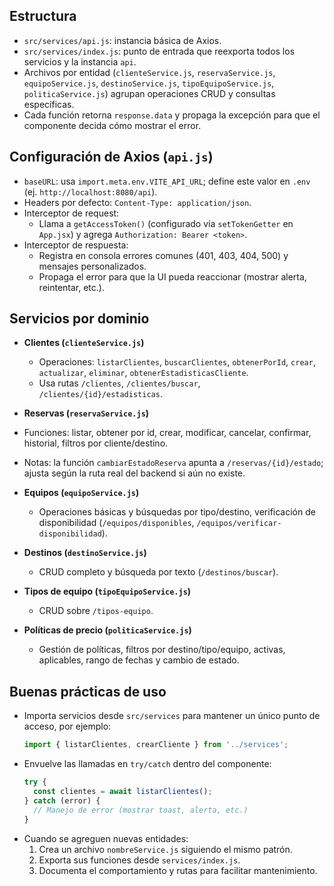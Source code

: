 ## Estructura
- `src/services/api.js`: instancia básica de Axios.
- `src/services/index.js`: punto de entrada que reexporta todos los servicios y la instancia `api`.
- Archivos por entidad (`clienteService.js`, `reservaService.js`, `equipoService.js`, `destinoService.js`, `tipoEquipoService.js`, `politicaService.js`) agrupan operaciones CRUD y consultas específicas.
- Cada función retorna `response.data` y propaga la excepción para que el componente decida cómo mostrar el error.

## Configuración de Axios (`api.js`)
- `baseURL`: usa `import.meta.env.VITE_API_URL`; define este valor en `.env` (ej. `http://localhost:8080/api`).
- Headers por defecto: `Content-Type: application/json`.
- Interceptor de request:
  - Llama a `getAccessToken()` (configurado vía `setTokenGetter` en `App.jsx`) y agrega `Authorization: Bearer <token>`.
- Interceptor de respuesta:
  - Registra en consola errores comunes (401, 403, 404, 500) y mensajes personalizados.
  - Propaga el error para que la UI pueda reaccionar (mostrar alerta, reintentar, etc.).

## Servicios por dominio
- **Clientes (`clienteService.js`)**
  - Operaciones: `listarClientes`, `buscarClientes`, `obtenerPorId`, `crear`, `actualizar`, `eliminar`, `obtenerEstadisticasCliente`.
  - Usa rutas `/clientes`, `/clientes/buscar`, `/clientes/{id}/estadisticas`.

 - **Reservas (`reservaService.js`)**
  - Funciones: listar, obtener por id, crear, modificar, cancelar, confirmar, historial, filtros por cliente/destino.
  - Notas: la función `cambiarEstadoReserva` apunta a `/reservas/{id}/estado`; ajusta según la ruta real del backend si aún no existe.

- **Equipos (`equipoService.js`)**
  - Operaciones básicas y búsquedas por tipo/destino, verificación de disponibilidad (`/equipos/disponibles`, `/equipos/verificar-disponibilidad`).

- **Destinos (`destinoService.js`)**
  - CRUD completo y búsqueda por texto (`/destinos/buscar`).

- **Tipos de equipo (`tipoEquipoService.js`)**
  - CRUD sobre `/tipos-equipo`.

- **Políticas de precio (`politicaService.js`)**
  - Gestión de políticas, filtros por destino/tipo/equipo, activas, aplicables, rango de fechas y cambio de estado.

## Buenas prácticas de uso
- Importa servicios desde `src/services` para mantener un único punto de acceso, por ejemplo:
  ```js
  import { listarClientes, crearCliente } from '../services';
  ```
- Envuelve las llamadas en `try/catch` dentro del componente:
  ```js
  try {
    const clientes = await listarClientes();
  } catch (error) {
    // Manejo de error (mostrar toast, alerta, etc.)
  }
  ```
- Cuando se agreguen nuevas entidades:
  1. Crea un archivo `nombreService.js` siguiendo el mismo patrón.
  2. Exporta sus funciones desde `services/index.js`.
  3. Documenta el comportamiento y rutas para facilitar mantenimiento.
